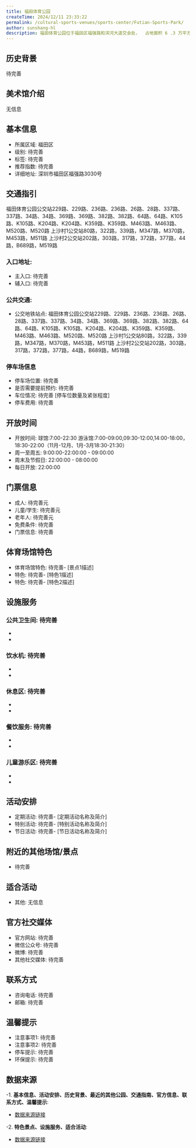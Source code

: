 ```yaml
---
title: 福田体育公园
createTime: 2024/12/11 23:33:22
permalink: /cultural-sports-venues/sports-center/Futian-Sports-Park/
author: sunshang-hl
description: 福田体育公园位于福田区福强路和滨河大道交会处，  占地面积 6 .3 万平方米 ，总建筑面积10余万平方米 ，于2008年初建设完工。 综合体育馆：是福田体育公园三大场馆之一 ，建筑面积6600平方米，场地活动面积1700平方米 。馆内有11片标准双打羽毛球场 ，整个场馆分为四层 ，一 、二层有配套功能房 ，三 、四层
---
```


<ImageCard
image="https://www.sz.gov.cn/img/4/4096/4096518/11111769.jpg"
title= "福田体育公园"
description= ""
date="2024/12/17"
href="/"
author="sunshang-hl"
/>

## 历史背景
 待完善

## 美术馆介绍
 无信息

## 基本信息
- 所属区域: 福田区
- 级别: 待完善
- 标签: 待完善
- 推荐指数: 待完善
- 详细地址: 深圳市福田区福强路3030号

## 交通指引
 福田体育公园公交站229路、229路、236路、236路、26路、28路、337路、337路、34路、34路、369路、369路、382路、382路、64路、64路、K105路、K105路、K204路、K204路、K359路、K359路、M463路、M463路、M520路、M520路 上沙村1公交站80路，322路，339路，M347路，M370路，M453路，M511路 上沙村2公交站202路，303路，317路，372路，377路，44路，B689路，M519路
### 入口地址:
- 主入口: 待完善
- 辅入口: 待完善
### 公共交通:
- 公交地铁站点: 福田体育公园公交站229路、229路、236路、236路、26路、28路、337路、337路、34路、34路、369路、369路、382路、382路、64路、64路、K105路、K105路、K204路、K204路、K359路、K359路、M463路、M463路、M520路、M520路 上沙村1公交站80路，322路，339路，M347路，M370路，M453路，M511路 上沙村2公交站202路，303路，317路，372路，377路，44路，B689路，M519路

### 停车场信息
- 停车场位置: 待完善
- 是否需要提前预约: 待完善
- 车位情况: 待完善 [停车位数量及紧张程度]
- 停车费用: 待完善

## 开放时间
- 开放时间: 球馆:7:00-22:30 游泳馆:7:00-09:00,09:30-12:00,14:00-18:00，18:30-22:00（11月-12月、1月-3月18:30-21:30）
- 周一至周五: 9:00:00-22:00:00 - 09:00:00
- 周末及节假日: 22:00:00 - 08:00:00
- 每日开放: 22:00:00

## 门票信息
- 成人: 待完善元
- 儿童/学生: 待完善元
- 老年人: 待完善元
- 免费条件: 待完善
- 门票信息: 待完善

## 体育场馆特色
- 体育场馆特色: 待完善- [景点1描述]
- 特色: 待完善- [特色1描述]
- 特色: 待完善- [特色2描述]

## 设施服务
### 公共卫生间: 待完善
- 
- 
### 饮水机: 待完善
- 
- 
### 休息区: 待完善
- 
- 
### 餐饮服务: 待完善
- 
- 
### 儿童游乐区: 待完善
- 
- 

## 活动安排
- 定期活动: 待完善- [定期活动名称及简介]
- 特别活动: 待完善- [特别活动名称及简介]
- 节日活动: 待完善- [节日活动名称及简介]

## 附近的其他场馆/景点
- 待完善

## 适合活动
- 其他: 无信息

## 官方社交媒体
- 官方网站: 待完善
- 微信公众号: 待完善
- 微博: 待完善
- 其他社交媒体: 待完善

## 联系方式
- 咨询电话: 待完善
- 邮箱: 待完善

## 温馨提示
- 注意事项1: 待完善
- 注意事项2: 待完善
- 停车提示: 待完善
- 环保提示: 待完善

## 数据来源
-1. **基本信息、活动安排、历史背景、最近的其他公园、交通指南、官方信息、联系方式、温馨提示**:
- [数据来源链接](https://www.sz.gov.cn/szzt2010/szwtt/wtcg/tycg/content/post_11111769.html)

-2. **特色景点、设施服务、适合活动**:
- [数据来源链接](https://www.sz.gov.cn/szzt2010/szwtt/wtcg/tycg/content/post_11111769.html)

